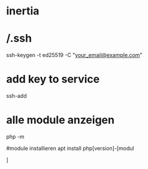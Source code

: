# inertia

# /.ssh
ssh-keygen -t ed25519 -C "your_email@example.com"

# add key to service
ssh-add


# alle module anzeigen
php -m

#module installieren
apt install php[version]-[modul

]
